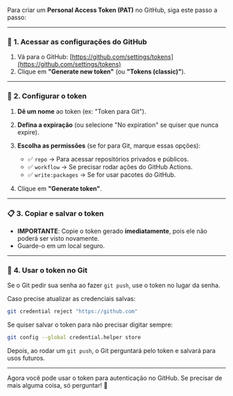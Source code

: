Para criar um **Personal Access Token (PAT)** no GitHub, siga este passo a passo:

---

### 🔑 **1. Acessar as configurações do GitHub**
1. Vá para o GitHub: [https://github.com/settings/tokens](https://github.com/settings/tokens)
2. Clique em **"Generate new token"** (ou **"Tokens (classic)"**).

---

### 🔧 **2. Configurar o token**
1. **Dê um nome** ao token (ex: "Token para Git").
2. **Defina a expiração** (ou selecione "No expiration" se quiser que nunca expire).
3. **Escolha as permissões** (se for para Git, marque essas opções):
   - ✅ `repo` → Para acessar repositórios privados e públicos.
   - ✅ `workflow` → Se precisar rodar ações do GitHub Actions.
   - ✅ `write:packages` → Se for usar pacotes do GitHub.

4. Clique em **"Generate token"**.

---

### 📋 **3. Copiar e salvar o token**
- **IMPORTANTE**: Copie o token gerado **imediatamente**, pois ele não poderá ser visto novamente.
- Guarde-o em um local seguro.

---

### 🔗 **4. Usar o token no Git**
Se o Git pedir sua senha ao fazer `git push`, use o token no lugar da senha.

Caso precise atualizar as credenciais salvas:
```sh
git credential reject "https://github.com"
```

Se quiser salvar o token para não precisar digitar sempre:
```sh
git config --global credential.helper store
```
Depois, ao rodar um `git push`, o Git perguntará pelo token e salvará para usos futuros.

---

Agora você pode usar o token para autenticação no GitHub. Se precisar de mais alguma coisa, só perguntar! 🚀
